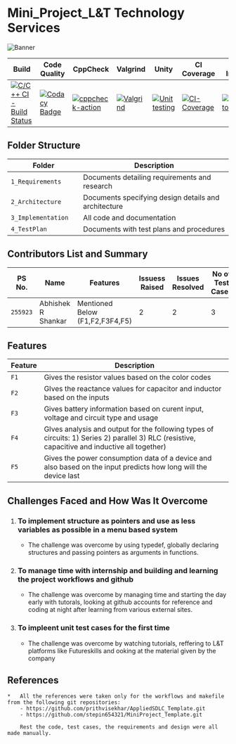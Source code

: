# Mini_Project_L&T Technology Services
![Banner](https://github.com/255923/mini_project_LnT/blob/main/1_Requirements/Poster.jpeg)

Build | Code Quality | CppCheck | Valgrind | Unity  | CI Coverage  |  Git Inspector |
------|--------------|----------|----------|--------|--------------|----------------|
[![C/C++ CI - Build Status](https://github.com/255923/mini_project_LnT/actions/workflows/c-cpp.yml/badge.svg)](https://github.com/255923/mini_project_LnT/actions/workflows/c-cpp.yml) | [![Codacy Badge](https://app.codacy.com/project/badge/Grade/bf87dba7cc1d4e758fddbcb439314b71)](https://www.codacy.com/gh/255923/mini_project_LnT/dashboard?utm_source=github.com&amp;utm_medium=referral&amp;utm_content=255923/mini_project_LnT&amp;utm_campaign=Badge_Grade) | [![cppcheck-action](https://github.com/255923/mini_project_LnT/actions/workflows/cppcheck.yml/badge.svg)](https://github.com/255923/mini_project_LnT/actions/workflows/cppcheck.yml) | [![Valgrind](https://github.com/255923/mini_project_LnT/actions/workflows/valgrind.yml/badge.svg)](https://github.com/255923/mini_project_LnT/actions/workflows/valgrind.yml) | [![Unit testing](https://github.com/255923/mini_project_LnT/actions/workflows/unit-test.yml/badge.svg)](https://github.com/255923/mini_project_LnT/actions/workflows/unit-test.yml) | [![CI-Coverage](https://github.com/255923/mini_project_LnT/actions/workflows/CI-coverage.yml/badge.svg)](https://github.com/255923/mini_project_LnT/actions/workflows/CI-coverage.yml) | [![GitInspector](https://github.com/255923/mini_project_LnT/actions/workflows/gitinspector.yml/badge.svg)](https://github.com/255923/mini_project_LnT/actions/workflows/gitinspector.yml)


## Folder Structure
Folder               | Description
---------------------| -----------------------------------------
`1_Requirements`     | Documents detailing requirements and research
`2_Architecture`     | Documents specifying design details and architecture
`3_Implementation`   | All code and documentation
`4_TestPlan         `| Documents with test plans and procedures


## Contributors List and Summary

PS No.   |  Name               |    Features                      | Issuess Raised |Issues Resolved |No of Test Cases|Test Cases Passed
---------|---------------------|----------------------------------|----------------|----------------|----------------|-----------------
`255923` | Abhishek R Shankar  |  Mentioned Below (F1,F2,F3F4,F5) | 2              | 2              | 3              | 3      

## Features
Feature | Description
--------| -----------------------------------------
`F1`     | Gives the resistor values based on the color codes
`F2`     | GIves the reactance values for capacitor and inductor based on the inputs
`F3`     | Gives battery information based on curent input, voltage and circuit type and usage
`F4`     | GIves analysis and output for the following types of circuits: 1) Series 2) parallel 3) RLC (resistive, capacitive and inductive all together)
`F5`     | Gives the power consumption data of a device and also based on the input predicts how long will the device last

## Challenges Faced and How Was It Overcome

1. ### To implement structure as pointers and use as less variables as possible in a menu based system 
    - The challenge was overcome by using typedef, globally declaring structures and passing pointers as arguments in functions.
2. ### To manage time with internship and building and learning the project workflows and github 
    - The challenge was overcome by managing time and starting the day early with tutorals, looking at github accounts for reference and coding at night after learning from various external sites.
3. ### To impleent unit test cases for the first time 
    - The challenge was overcome by watching tutorials, reffering to L&T platforms like Futureskills and ooking at the material given by the company

## References
    *   All the references were taken only for the workflows and makefile from the following git repositories:
        - https://github.com/prithvisekhar/AppliedSDLC_Template.git
        - https://github.com/stepin654321/MiniProject_Template.git

        Rest the code, test cases, the requirements and design were all made manually.
